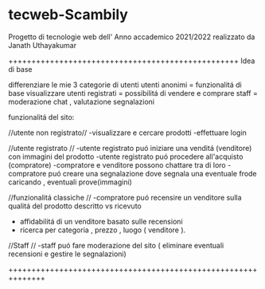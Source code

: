 # tecweb-Scambily
Progetto di tecnologie web dell' Anno accademico 2021/2022 realizzato da Janath Uthayakumar

++++++++++++++++++++++++++++++++++++++++++++++++++    Idea di base


differenziare le mie 3 categorie di utenti
	utenti anonimi = funzionalitá di base visualizzare 
	utenti registrati = possibilitá di vendere e comprare
	staff = moderazione chat , valutazione segnalazioni 

funzionalitá del sito:

//utente non registrato//
-visualizzare e cercare prodotti
-effettuare login 

//utente registrato //
-utente registrato puó iniziare una venditá (venditore) con immagini del prodotto 
-utente registrato puó procedere all'acquisto (compratore)
-compratore e venditore possono chattare tra di loro
-compratore puó creare una segnalazione dove segnala una eventuale frode caricando , eventuali prove(immagini)

//funzionalitá classiche  // 
-compratore puó recensire un venditore sulla qualitá del prodotto descritto vs ricevuto 
- affidabilitá di un venditore basato sulle recensioni
- ricerca per categoria , prezzo , luogo ( venditore ).	 

//Staff //
-staff puó fare moderazione del sito ( eliminare eventuali recensioni e gestire le segnalazioni)


++++++++++++++++++++++++++++++++++++++++++++++++++++++++++++++
